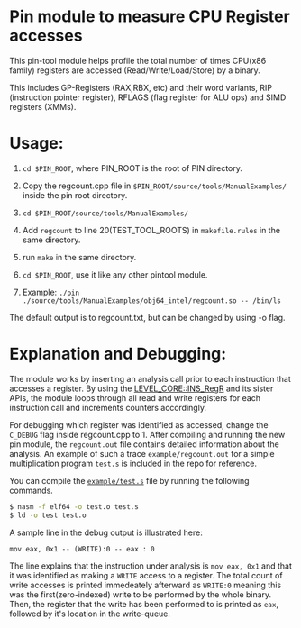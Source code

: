 # Pin module to measure CPU Register accesses 

This pin-tool module helps profile the total number of times CPU(x86 family) registers are accessed (Read/Write/Load/Store) by a binary. 

This includes GP-Registers (RAX,RBX, etc) and their word variants, RIP (instruction pointer register), RFLAGS (flag register for ALU ops) and SIMD registers (XMMs).

# Usage:

1. `cd $PIN_ROOT`, where PIN_ROOT is the root of PIN directory.

1. Copy the regcount.cpp file in `$PIN_ROOT/source/tools/ManualExamples/` inside the pin root directory.

1. `cd $PIN_ROOT/source/tools/ManualExamples/`

1. Add `regcount` to line 20(TEST_TOOL_ROOTS) in `makefile.rules` in the same directory.

1. run `make` in the same directory.

1. `cd $PIN_ROOT`, use it like any other pintool module. 

1. Example: `./pin ./source/tools/ManualExamples/obj64_intel/regcount.so -- /bin/ls`

The default output is to regcount.txt, but can be changed by using -o flag. 

# Explanation and Debugging:

The module works by inserting an analysis call prior to each instruction that accesses a register. By using the [LEVEL_CORE::INS_RegR](https://software.intel.com/sites/landingpage/pintool/docs/71313/Pin/html/group__INS__BASIC__API__GEN__IA32.html#ga69227a9c571b3899fabdeb51333b36b9) and its sister APIs, the module loops through all read and write registers for each instruction call and increments counters accordingly. 

For debugging which register was identified as accessed, change the `C_DEBUG` flag inside regcount.cpp to 1. After compiling and running the new pin module, the `regcount.out` file contains detailed information about the analysis. An example of such a trace `example/regcount.out` for a simple multiplication program `test.s` is included in the repo for reference.

You can compile the [`example/test.s`](example/test.s) file by running the following commands.

```BASH
$ nasm -f elf64 -o test.o test.s
$ ld -o test test.o
```

A sample line in the debug output is illustrated here:

```ASSEMBLY
mov eax, 0x1 -- (WRITE):0 -- eax : 0
```
The line explains that the instruction under analysis is `mov eax, 0x1` and that it was identified as making a `WRITE` access to a register. The total count of write accesses is printed immedeately afterward as `WRITE:0` meaning this was the first(zero-indexed) write to be performed by the whole binary. Then, the register that the write has been performed to is printed as `eax`, followed by it's location in the write-queue.






